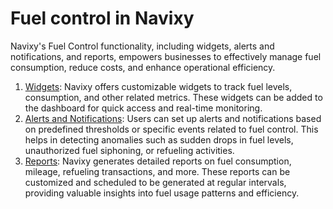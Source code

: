 # Fuel control in Navixy

Navixy's Fuel Control functionality, including widgets, alerts and notifications, and reports, empowers businesses to effectively manage fuel consumption, reduce costs, and enhance operational efficiency.

1. [Widgets](./fuel-control-in-navixy/analyzing-fuel-data/fuel-related-widgets.md): Navixy offers customizable widgets to track fuel levels, consumption, and other related metrics. These widgets can be added to the dashboard for quick access and real-time monitoring.
2. [Alerts and Notifications](./fuel-control-in-navixy/analyzing-fuel-data/fuel-alerts-and-notifications.md): Users can set up alerts and notifications based on predefined thresholds or specific events related to fuel control. This helps in detecting anomalies such as sudden drops in fuel levels, unauthorized fuel siphoning, or refueling activities.
3. [Reports](./fuel-control-in-navixy/analyzing-fuel-data/fuel-volume-report.md): Navixy generates detailed reports on fuel consumption, mileage, refueling transactions, and more. These reports can be customized and scheduled to be generated at regular intervals, providing valuable insights into fuel usage patterns and efficiency.
